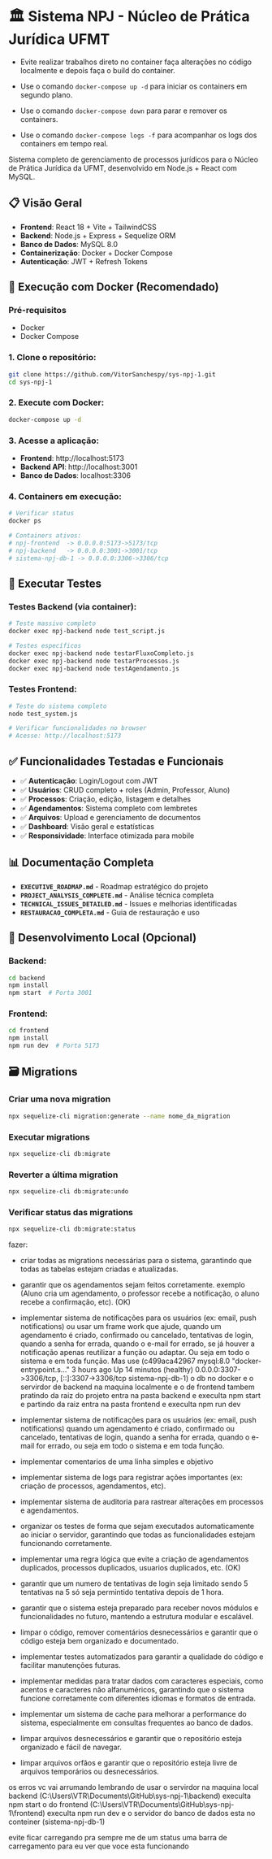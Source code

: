 # 🏛️ Sistema NPJ - Núcleo de Prática Jurídica UFMT

- Evite realizar trabalhos direto no container faça alterações no código localmente e depois faça o build do container.

- Use o comando `docker-compose up -d` para iniciar os containers em segundo plano.
- Use o comando `docker-compose down` para parar e remover os containers.
- Use o comando `docker-compose logs -f` para acompanhar os logs dos containers em tempo real.

Sistema completo de gerenciamento de processos jurídicos para o Núcleo de Prática Jurídica da UFMT, desenvolvido em Node.js + React com MySQL.

## 📋 Visão Geral

- **Frontend**: React 18 + Vite + TailwindCSS  
- **Backend**: Node.js + Express + Sequelize ORM
- **Banco de Dados**: MySQL 8.0
- **Containerização**: Docker + Docker Compose
- **Autenticação**: JWT + Refresh Tokens

## 🚀 Execução com Docker (Recomendado)

### Pré-requisitos
- Docker
- Docker Compose

### 1. Clone o repositório:
```bash
git clone https://github.com/VitorSanchespy/sys-npj-1.git
cd sys-npj-1
```

### 2. Execute com Docker:
```bash
docker-compose up -d
```

### 3. Acesse a aplicação:
- **Frontend**: http://localhost:5173
- **Backend API**: http://localhost:3001
- **Banco de Dados**: localhost:3306

### 4. Containers em execução:
```bash
# Verificar status
docker ps

# Containers ativos:
# npj-frontend  -> 0.0.0.0:5173->5173/tcp
# npj-backend   -> 0.0.0.0:3001->3001/tcp  
# sistema-npj-db-1 -> 0.0.0.0:3306->3306/tcp
```

## 🧪 Executar Testes

### Testes Backend (via container):
```bash
# Teste massivo completo
docker exec npj-backend node test_script.js

# Testes específicos
docker exec npj-backend node testarFluxoCompleto.js
docker exec npj-backend node testarProcessos.js
docker exec npj-backend node testAgendamento.js
```

### Testes Frontend:
```bash
# Teste do sistema completo
node test_system.js

# Verificar funcionalidades no browser
# Acesse: http://localhost:5173
```

## ✅ Funcionalidades Testadas e Funcionais

- ✅ **Autenticação**: Login/Logout com JWT
- ✅ **Usuários**: CRUD completo + roles (Admin, Professor, Aluno)
- ✅ **Processos**: Criação, edição, listagem e detalhes
- ✅ **Agendamentos**: Sistema completo com lembretes
- ✅ **Arquivos**: Upload e gerenciamento de documentos
- ✅ **Dashboard**: Visão geral e estatísticas
- ✅ **Responsividade**: Interface otimizada para mobile

## 📊 Documentação Completa

- **`EXECUTIVE_ROADMAP.md`** - Roadmap estratégico do projeto
- **`PROJECT_ANALYSIS_COMPLETE.md`** - Análise técnica completa
- **`TECHNICAL_ISSUES_DETAILED.md`** - Issues e melhorias identificadas
- **`RESTAURACAO_COMPLETA.md`** - Guia de restauração e uso

## 🔧 Desenvolvimento Local (Opcional)

### Backend:
```bash
cd backend
npm install
npm start  # Porta 3001
```

### Frontend:
```bash
cd frontend  
npm install
npm run dev  # Porta 5173
```

## 🗃️ Migrations

### Criar uma nova migration
```bash
npx sequelize-cli migration:generate --name nome_da_migration
```

### Executar migrations
```bash
npx sequelize-cli db:migrate
```

### Reverter a última migration
```bash
npx sequelize-cli db:migrate:undo
```

### Verificar status das migrations
```bash
npx sequelize-cli db:migrate:status
``` 

fazer:
- criar todas as migrations necessárias para o sistema, garantindo que todas as tabelas estejam criadas e atualizadas.

- garantir que os agendamentos sejam feitos corretamente. exemplo (Aluno cria um agendamento, o professor recebe a notificação, o aluno recebe a confirmação, etc). (OK)

- implementar sistema de notificações para os usuários (ex: email, push notifications) ou usar um frame work que ajude, quando um agendamento é criado, confirmado ou cancelado, tentativas de login, quando a senha for errada, quando o e-mail for errado, se já houver a notificação apenas reutilizar a função ou adaptar. Ou seja em todo o sistema e em toda função. Mas use (c499aca42967   mysql:8.0            "docker-entrypoint.s…"   3 hours ago          Up 14 minutos (healthy)   0.0.0.0:3307->3306/tcp, [::]:3307->3306/tcp   sistema-npj-db-1) o db no docker e o servirdor de backend na maquina localmente e o de frontend tambem pratindo da raiz do projeto entra na pasta backend e execulta npm start e partindo da raiz entra na pasta frontend e execulta npm run dev

- implementar sistema de notificações para os usuários (ex: email, push notifications) quando um agendamento é criado, confirmado ou cancelado, tentativas de login, quando a senha for errada, quando o e-mail for errado, ou seja em todo o sistema e em toda função.

- implementar comentarios de uma linha simples e objetivo

- implementar sistema de logs para registrar ações importantes (ex: criação de processos, agendamentos, etc).

- implementar sistema de auditoria para rastrear alterações em processos e agendamentos.

- organizar os testes de forma que sejam executados automaticamente ao iniciar o servidor, garantindo que todas as funcionalidades estejam funcionando corretamente.

- implementar uma regra lógica que evite a criação de agendamentos duplicados, processos duplicados, usuarios duplicados, etc. (OK)

- garantir que um numero de tentativas de login seja limitado sendo 5 tentativas na 5 só seja permintido tentativa depois de 1 hora.

- garantir que o sistema esteja preparado para receber novos módulos e funcionalidades no futuro, mantendo a estrutura modular e escalável.

- limpar o código, remover comentários desnecessários e garantir que o código esteja bem organizado e documentado.

- implementar testes automatizados para garantir a qualidade do código e facilitar manutenções futuras.

- implementar medidas para tratar dados com caracteres especiais, como acentos e caracteres não alfanuméricos, garantindo que o sistema funcione corretamente com diferentes idiomas e formatos de entrada.

- implementar um sistema de cache para melhorar a performance do sistema, especialmente em consultas frequentes ao banco de dados.

- limpar arquivos desnecessários e garantir que o repositório esteja organizado e fácil de navegar.

- limpar arquivos orfãos e garantir que o repositório esteja livre de arquivos temporários ou desnecessários.


os erros vc vai arrumando lembrando de usar o servirdor na maquina local backend (C:\Users\VTR\Documents\GitHub\sys-npj-1\backend) execulta npm start o do frontend (C:\Users\VTR\Documents\GitHub\sys-npj-1\frontend) execulta npm run dev e o servidor do banco de dados esta no conteiner (sistema-npj-db-1)

evite ficar carregando pra sempre me de um status uma barra de carregamento para eu ver que voce esta funcionando
